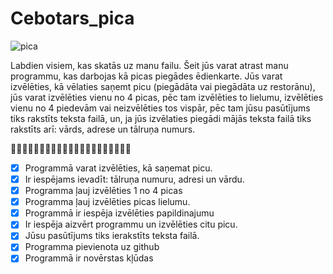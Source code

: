 # Cebotars_pica
![pica](https://as1.ftcdn.net/v2/jpg/01/59/54/02/1000_F_159540207_36GMjZsz1oU9XLVjfC4rdQ5PkbHgNmNG.jpg)


Labdien visiem, kas skatās uz manu failu. Šeit jūs varat atrast manu programmu, kas darbojas kā picas piegādes ēdienkarte. 
Jūs varat izvēlēties, kā vēlaties saņemt picu (piegādāta vai piegādāta uz restorānu),
jūs varat izvēlēties vienu no 4 picas, pēc tam izvēlēties to lielumu, izvēlēties vienu no 4 piedevām vai neizvēlēties tos vispār,
pēc tam jūsu pasūtījums tiks rakstīts teksta failā, un, ja jūs izvēlaties piegādi mājās teksta failā tiks rakstīts arī: vārds, adrese un tālruņa numurs.

:pizza::pizza::pizza::pizza::pizza::pizza::pizza::pizza::pizza::pizza::pizza::pizza::pizza::pizza::pizza::pizza::pizza::pizza::pizza::pizza::pizza:

 - [x]  Programmā varat izvēlēties, kā saņemat picu.
 - [x]  Ir iespējams ievadīt: tālruņa numuru, adresi un vārdu.
 - [x]  Programma ļauj izvēlēties 1 no 4  picas 
 - [x]  Programma ļauj izvēlēties picas lielumu.
 - [x]  Programmā ir iespēja izvēlēties papildinajumu
 - [x]  Ir iespēja aizvērt programmu un izvēlēties citu picu.
 - [x]  Jūsu pasūtījums tiks ierakstīts teksta failā.
 - [x]  Programma pievienota uz github
 - [x]  Programmā ir novērstas kļūdas
